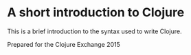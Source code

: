 # A short introduction to Clojure

This is a brief introduction to the syntax used to write Clojure.

Prepared for the Clojure Exchange 2015
